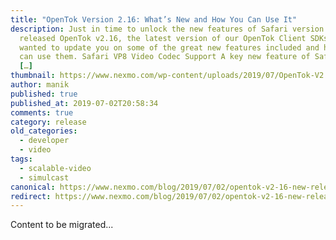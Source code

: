 ```yaml
---
title: "OpenTok Version 2.16: What’s New and How You Can Use It"
description: Just in time to unlock the new features of Safari version 12.1, we
  released OpenTok v2.16, the latest version of our OpenTok Client SDKs. We
  wanted to update you on some of the great new features included and how you
  can use them. Safari VP8 Video Codec Support A key new feature of Safari v12.1
  […]
thumbnail: https://www.nexmo.com/wp-content/uploads/2019/07/OpenTok-V2.16-Blog-1.png
author: manik
published: true
published_at: 2019-07-02T20:58:34
comments: true
category: release
old_categories:
  - developer
  - video
tags:
  - scalable-video
  - simulcast
canonical: https://www.nexmo.com/blog/2019/07/02/opentok-v2-16-new-release
redirect: https://www.nexmo.com/blog/2019/07/02/opentok-v2-16-new-release
---
```

Content to be migrated...